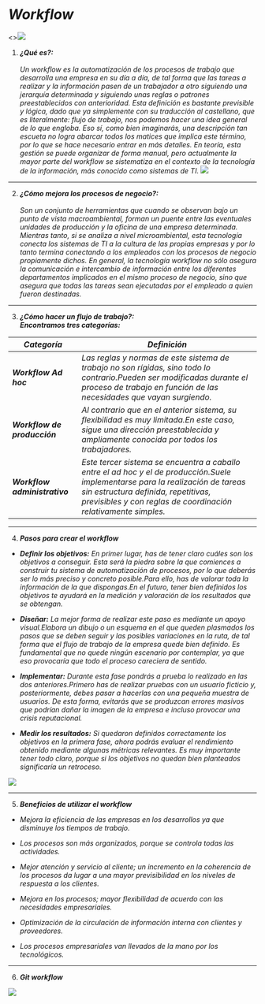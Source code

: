 # ***Workflow***

 <>![](https://encrypted-tbn0.gstatic.com/images?q=tbn%3AANd9GcRzkELPeOPDGhgbUijqVTKvYdGt2BapQVGKCq-T_h-onbtSpX_q&usqp=CAU)

1. ***¿Qué es?:***    
<br> *Un workflow es la automatización de los procesos de trabajo que desarrolla una empresa en su día a día, de tal forma que las tareas a realizar y la información pasen de un trabajador a otro siguiendo una jerarquía determinada y siguiendo unas reglas o patrones preestablecidos con anterioridad. Esta definición es bastante previsible y lógica, dado que ya simplemente con su traducción al castellano, que es literalmente: flujo de trabajo, nos podemos hacer una idea general de lo que engloba. Eso sí, como bien imaginarás, una descripción tan escueta no logra abarcar todos los matices que implica este término, por lo que se hace necesario entrar en más detalles. En teoría, esta gestión se puede organizar de forma manual, pero actualmente la mayor parte del workflow se sistematiza en el contexto de la tecnología de la información, más conocido como sistemas de TI.*
![](https://cdn.semrush.com/blog/static/media/f4/51/f451ec75492ea3f68932e8c6ea97ae0e/resize/885x-/que-es-un-workflow.webp)
------------
2. ***¿Cómo mejora los procesos de negocio?:***
<br><br> *Son un conjunto de herramientas que cuando se observan bajo un punto de vista macroambiental, forman un puente entre las eventuales unidades de producción y la oficina de una empresa determinada. Mientras tanto, si se analiza a nivel microambiental, esta tecnología conecta los sistemas de TI a la cultura de las propias empresas y por lo tanto termina conectando a los empleados con los procesos de negocio propiamente dichos. En general, la tecnología workflow no sólo asegura la comunicación e intercambio de información entre los diferentes departamentos implicados en el mismo proceso de negocio, sino que asegura que todas las tareas sean ejecutadas por el empleado a quien fueron destinadas.*
------
3. ***¿Cómo hacer un flujo de trabajo?:***
<br>***Encontramos tres categorías:***

|***Categoría*** | ***Definición***                   |
|---------------|-------------------------------------|
|***Workflow Ad hoc***|*Las reglas y normas de este sistema de trabajo no son rígidas, sino todo lo contrario.Pueden ser modificadas durante el proceso de trabajo en función de las necesidades que vayan surgiendo.*|
|***Workflow de producción***| *Al contrario que en el anterior sistema, su flexibilidad es muy limitada.En este caso, sigue una dirección preestablecida y ampliamente conocida por todos los trabajadores.*|
|***Workflow administrativo***|*Este tercer sistema se encuentra a caballo entre el ad hoc y el de producción.Suele implementarse para la realización de tareas sin estructura definida, repetitivas, previsibles y con reglas de coordinación relativamente simples.*|
--------
4. ***Pasos para crear el workflow***

* ***Definir los objetivos:*** *En primer lugar, has de tener claro cuáles son los objetivos a conseguir.
Esta será la piedra sobre la que comiences a construir tu sistema de automatización de procesos, por lo que deberás ser lo más preciso y concreto posible.Para ello, has de valorar toda la información de la que dispongas.En el futuro, tener bien definidos los objetivos te ayudará en la medición y valoración de los resultados que se obtengan.*

* ***Diseñar:*** *La mejor forma de realizar este paso es mediante un apoyo visual.Elabora un dibujo o un esquema en el que queden plasmados los pasos que se deben seguir y las posibles variaciones en la ruta, de tal forma que el flujo de trabajo de la empresa quede bien definido. Es fundamental que no quede ningún escenario por contemplar, ya que eso provocaría que todo el proceso careciera de sentido.*

* ***Implementar:*** *Durante esta fase pondrás a prueba lo realizado en las dos anteriores.Primero has de realizar pruebas con un usuario ficticio y, posteriormente, debes pasar a hacerlas con una pequeña muestra de usuarios. De esta forma, evitarás que se produzcan errores masivos que podrían dañar la imagen de la empresa e incluso provocar una crisis reputacional.*

* ***Medir los resultados:*** *Si quedaron definidos correctamente los objetivos en la primera fase, ahora podrás evaluar el rendimiento obtenido mediante algunas métricas relevantes. Es muy importante tener todo claro, porque si los objetivos no quedan bien planteados significaría un retroceso.*

![](https://www.heflo.com/es/wp-content/uploads/sites/6/2017/12/workflow-management-1-1280x720.jpg)

----

5. ***Beneficios de utilizar el workflow***

* *Mejora la eficiencia de las empresas en los desarrollos ya que disminuye los tiempos de trabajo.*

* *Los procesos son más organizados, porque se controla todas las actividades.*

* *Mejor atención y servicio al cliente; un incremento en la coherencia de los procesos da lugar a una mayor previsibilidad en los niveles de respuesta a los clientes.*

* *Mejora en los procesos; mayor flexibilidad de acuerdo con las necesidades empresariales.* 

* *Optimización de la circulación de información interna con clientes y proveedores.*

* *Los procesos empresariales van llevados de la mano por los tecnológicos.*

------

6. ***Git workflow***

![](https://image.slidesharecdn.com/letsyourcollaboratorsmorehappywithgitflow-161102040705/95/lets-your-collaborators-more-happy-with-git-flow-1-638.jpg?cb=1478059844)



